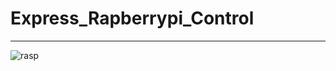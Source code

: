 # Express_Rapberrypi_Control

---

![rasp](https://images2.arabicprogrammer.com/371/c5/c5c97a101814a5adacbafa066a6965bb.JPEG)
